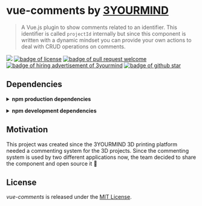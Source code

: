 # vue-comments by [3YOURMIND](https://www.3yourmind.com/)

> A Vue.js plugin to show comments related to an identifier. This identifier is called `projectId` internally but since this component is written with a
> dynamic mindset you can provide your own actions to deal with CRUD operations
> on comments.

<a href="https://travis-ci.org/3YOURMIND/vue-comments"><img src="https://travis-ci.org/3YOURMIND/vue-comments.svg?branch=master" /></a>
<a href="./License.md"><img src="https://img.shields.io/github/license/3YOURMIND/vue-comments.svg" alt="badge of license" /></a>
<a href="https://github.com/3YOURMIND/vue-comments/pulls"><img src="https://img.shields.io/badge/PR-welcome-green.svg" alt="badge of pull request welcome" /></a>
<a href="https://www.3yourmind.com/career"><img src="https://img.shields.io/badge/3YOURMIND-Hiring-brightgreen.svg" alt="badge of hiring advertisement of 3yourmind" /></a>
<a href="https://github.com/3YOURMIND/vue-comments/stargazers"><img src="https://img.shields.io/github/stars/3YOURMIND/vue-comments.svg?style=social&label=Stars" alt="badge of github star" /></a>

## Dependencies

<p><details>
  <summary><b>npm production dependencies</b></summary>

| Dependency    | Version |
| ------------- | ------- |
| vue-clickaway | ^2.1.0  |
| vuex          | ^3.0.1  |

</details></p>

<p><details>
  <summary><b>npm development dependencies</b></summary>

| Dependency    | Version |
| ------------- | ------- |
| node-sass     | ^4.7.2  |
| poi           | ^9.5.5  |
| sass-loader   | ^6.0.6  |
| vue-clickaway | ^2.1.0  |
| vuex          | ^3.0.1  |

</details></p>

## Motivation

This project was created since the 3YOURMIND 3D printing platform needed a
commenting system for the 3D projects. Since the commenting system is used by
two different applications now, the team decided to share the component and open
source it 🤘

## License

_vue-comments_ is released under the [MIT License](./LICENSE).
